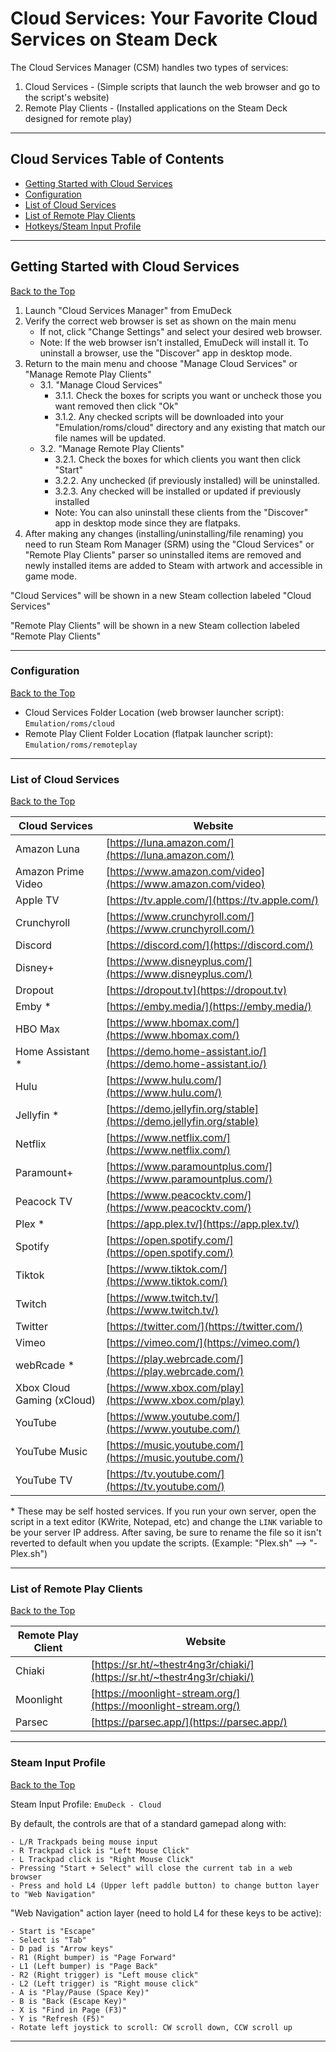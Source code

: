 # Cloud Services: Your Favorite Cloud Services on Steam Deck

The Cloud Services Manager (CSM) handles two types of services:

1. Cloud Services - (Simple scripts that launch the web browser and go to the script's website)
2. Remote Play Clients - (Installed applications on the Steam Deck designed for remote play)

***

## Cloud Services Table of Contents

- [Getting Started with Cloud Services](#getting-started-with-cloud-services)
- [Configuration](#configuration)
- [List of Cloud Services](#list-of-cloud-services)
- [List of Remote Play Clients](#list-of-remote-play-clients)
- [Hotkeys/Steam Input Profile](#steam-input-profile)

***

## Getting Started with Cloud Services
[Back to the Top](#cloud-services-table-of-contents)

1. Launch "Cloud Services Manager" from EmuDeck
2. Verify the correct web browser is set as shown on the main menu
    * If not, click "Change Settings" and select your desired web browser.
    * Note: If the web browser isn't installed, EmuDeck will install it. To uninstall a browser, use the "Discover" app in desktop mode.
3. Return to the main menu and choose "Manage Cloud Services" or "Manage Remote Play Clients"
    - 3.1. "Manage Cloud Services"
        -  3.1.1. Check the boxes for scripts you want or uncheck those you want removed then click "Ok"
        -  3.1.2. Any checked scripts will be downloaded into your "Emulation/roms/cloud" directory and any existing that match our file names will be updated.
    - 3.2. "Manage Remote Play Clients"
        -  3.2.1. Check the boxes for which clients you want then click "Start"
        -  3.2.2. Any unchecked (if previously installed) will be uninstalled.
        -  3.2.3. Any checked will be installed or updated if previously installed
        * Note: You can also uninstall these clients from the "Discover" app in desktop mode since they are flatpaks.
4. After making any changes (installing/uninstalling/file renaming) you need to run Steam Rom Manager (SRM) using the "Cloud Services" or "Remote Play Clients" parser so uninstalled items are removed and newly installed items are added to Steam with artwork and accessible in game mode.

"Cloud Services" will be shown in a new Steam collection labeled "Cloud Services"

"Remote Play Clients" will be shown in a new Steam collection labeled "Remote Play Clients"

***

### Configuration
[Back to the Top](#cloud-services-table-of-contents)

* Cloud Services Folder Location (web browser launcher script): `Emulation/roms/cloud`
* Remote Play Client Folder Location (flatpak launcher script): `Emulation/roms/remoteplay`

***

### List of Cloud Services
[Back to the Top](#cloud-services-table-of-contents)

| Cloud Services             | Website                            |
|----------------------------|------------------------------------|
| Amazon Luna                | [https://luna.amazon.com/](https://luna.amazon.com/)           |
| Amazon Prime Video         | [https://www.amazon.com/video](https://www.amazon.com/video)       |
| Apple TV                   | [https://tv.apple.com/](https://tv.apple.com/)              |
| Crunchyroll                | [https://www.crunchyroll.com/](https://www.crunchyroll.com/)      |
| Discord                    | [https://discord.com/](https://discord.com/)               |
| Disney+                    | [https://www.disneyplus.com/](https://www.disneyplus.com/)        |
| Dropout                    | [https://dropout.tv](https://dropout.tv)                 |
| Emby *                     | [https://emby.media/](https://emby.media/)               |
| HBO Max                    | [https://www.hbomax.com/](https://www.hbomax.com/)            |
| Home Assistant *           | [https://demo.home-assistant.io/](https://demo.home-assistant.io/)    |
| Hulu                       | [https://www.hulu.com/](https://www.hulu.com/)              |
| Jellyfin *                 | [https://demo.jellyfin.org/stable](https://demo.jellyfin.org/stable)   |
| Netflix                    | [https://www.netflix.com/](https://www.netflix.com/)          |
| Paramount+                 | [https://www.paramountplus.com/](https://www.paramountplus.com/)     |
| Peacock TV                 | [https://www.peacocktv.com/](https://www.peacocktv.com/)         |
| Plex *                     | [https://app.plex.tv/](https://app.plex.tv/)               |
| Spotify                    | [https://open.spotify.com/](https://open.spotify.com/)          |
| Tiktok                     | [https://www.tiktok.com/](https://www.tiktok.com/)            |
| Twitch                     | [https://www.twitch.tv/](https://www.twitch.tv/)            |
| Twitter                    | [https://twitter.com/](https://twitter.com/)               |
| Vimeo                      | [https://vimeo.com/](https://vimeo.com/)                 |
| webRcade *                 | [https://play.webrcade.com/](https://play.webrcade.com/)         |
| Xbox Cloud Gaming (xCloud) | [https://www.xbox.com/play](https://www.xbox.com/play)          |
| YouTube                    | [https://www.youtube.com/](https://www.youtube.com/)           |
| YouTube Music              | [https://music.youtube.com/](https://music.youtube.com/)         |
| YouTube TV                 | [https://tv.youtube.com/](https://tv.youtube.com/)            |

\* These may be self hosted services. If you run your own server, open the script in a text editor (KWrite, Notepad, etc) and change the `LINK` variable to be your server IP address. After saving, be sure to rename the file so it isn't reverted to default when you update the scripts. (Example: "Plex.sh" --> "-Plex.sh")

***

### List of Remote Play Clients
[Back to the Top](#cloud-services-table-of-contents)

| Remote Play Client | Website                            |
|--------------------|------------------------------------|
| Chiaki             | [https://sr.ht/~thestr4ng3r/chiaki/](https://sr.ht/~thestr4ng3r/chiaki/) |
| Moonlight          | [https://moonlight-stream.org/](https://moonlight-stream.org/)      |
| Parsec             | [https://parsec.app/](https://parsec.app/)                |

***

### Steam Input Profile
[Back to the Top](#cloud-services-table-of-contents)

Steam Input Profile: `EmuDeck - Cloud`

By default, the controls are that of a standard gamepad along with:

    - L/R Trackpads being mouse input
    - R Trackpad click is "Left Mouse Click"
    - L Trackpad click is "Right Mouse Click"
    - Pressing "Start + Select" will close the current tab in a web browser
    - Press and hold L4 (Upper left paddle button) to change button layer to "Web Navigation"

"Web Navigation" action layer (need to hold L4 for these keys to be active):

    - Start is "Escape"
    - Select is "Tab"
    - D pad is "Arrow keys"
    - R1 (Right bumper) is "Page Forward"
    - L1 (Left bumper) is "Page Back"
    - R2 (Right trigger) is "Left mouse click"
    - L2 (Left trigger) is "Right mouse click"
    - A is "Play/Pause (Space Key)"
    - B is "Back (Escape Key)"
    - X is "Find in Page (F3)"
    - Y is "Refresh (F5)"
    - Rotate left joystick to scroll: CW scroll down, CCW scroll up

***
